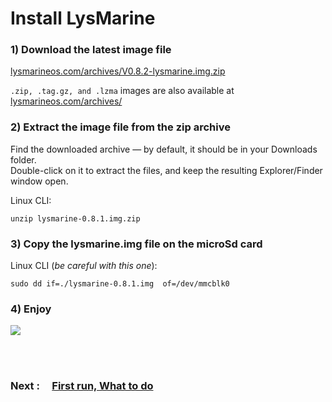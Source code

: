 # Install LysMarine


### 1) Download the latest image file
   [lysmarineos.com/archives/V0.8.2-lysmarine.img.zip](http://lysmarineos.com/archives/V0.8.2-lysmarine.img.zip)

   `.zip, .tag.gz, and .lzma` images are also available at [lysmarineos.com/archives/](http://lysmarineos.com/archives/)


### 2) Extract the image file from the zip archive
Find the downloaded archive — by default, it should be in your Downloads folder.<br>
Double-click on it to extract the files, and keep the resulting Explorer/Finder window open.

Linux CLI:
 ```
 unzip lysmarine-0.8.1.img.zip
 ```

### 3) Copy the lysmarine.img file on the microSd card

Linux CLI (_be careful with this one_):
 ```
 sudo dd if=./lysmarine-0.8.1.img  of=/dev/mmcblk0
 ```

### 4) Enjoy
![](https://projects-static.raspberrypi.org/projects/raspberry-pi-setting-up/5bfb8f69592ea36d75df9d39b8abc186d7815cb6/en/images/pi-sd.png)

<br><br>
###   Next : &nbsp; &nbsp; [ First run, What to do ](doc/userdoc/firstboot.md)
